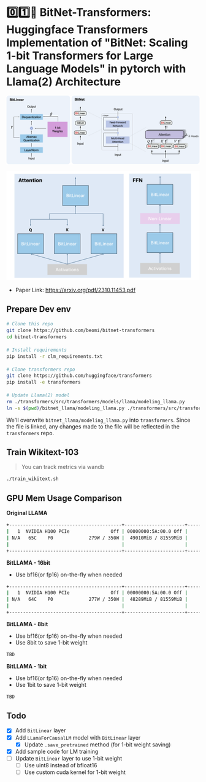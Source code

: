 # 0️⃣1️⃣🤗 BitNet-Transformers: Huggingface Transformers Implementation of "BitNet: Scaling 1-bit Transformers for Large Language Models" in pytorch with Llama(2) Architecture

![BitNet Architecture](./static/bitnet-arch.png)

![BitNet](./static/bitnet.png)

- Paper Link: https://arxiv.org/pdf/2310.11453.pdf

## Prepare Dev env

```bash
# Clone this repo
git clone https://github.com/beomi/bitnet-transformers
cd bitnet-transformers

# Install requirements
pip install -r clm_requirements.txt

# Clone transformers repo
git clone https://github.com/huggingface/transformers
pip install -e transformers

# Update Llama(2) model
rm ./transformers/src/transformers/models/llama/modeling_llama.py
ln -s $(pwd)/bitnet_llama/modeling_llama.py ./transformers/src/transformers/models/llama/modeling_llama.py
```

We'll overwrite `bitnet_llama/modeling_llama.py` into `transformers`. Since the file is linked, any changes made to the file will be reflected in the `transformers` repo.

## Train Wikitext-103

> You can track metrics via wandb

```bash
./train_wikitext.sh
```

## GPU Mem Usage Comparison

**Original LLAMA**

```bash
+-----------------------------------------+----------------------+----------------------+
|   1  NVIDIA H100 PCIe               Off | 00000000:5A:00.0 Off |                    0 |
| N/A   65C    P0             279W / 350W |  49010MiB / 81559MiB |     90%      Default |
|                                         |                      |             Disabled |
+-----------------------------------------+----------------------+----------------------+
```

**BitLLAMA - 16bit**

- Use bf16(or fp16) on-the-fly when needed

```bash
+-----------------------------------------+----------------------+----------------------+
|   1  NVIDIA H100 PCIe               Off | 00000000:5A:00.0 Off |                    0 |
| N/A   64C    P0             277W / 350W |  48289MiB / 81559MiB |     92%      Default |
|                                         |                      |             Disabled |
+-----------------------------------------+----------------------+----------------------+
```

**BitLLAMA - 8bit**

- Use bf16(or fp16) on-the-fly when needed
- Use 8bit to save 1-bit weight

```bash
TBD
```

**BitLLAMA - 1bit**

- Use bf16(or fp16) on-the-fly when needed
- Use 1bit to save 1-bit weight

```bash
TBD
```

## Todo

- [x] Add `BitLinear` layer
- [x] Add `LLamaForCausalLM` model with `BitLinear` layer
    - [x] Update `.save_pretrained` method (for 1-bit weight saving)
- [x] Add sample code for LM training
- [ ] Update `BitLinear` layer to use 1-bit weight
    - [ ] Use uint8 instead of bfloat16
    - [ ] Use custom cuda kernel for 1-bit weight
